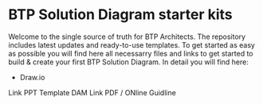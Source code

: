 # BTP Solution Diagram starter kits

Welcome to the single source of truth for BTP Architects. The repository includes latest updates and ready-to-use templates. To get started as easy as possible you will find here all necessarry files and links to get started to build & create your first BTP Solution Diagram.
In detail you will find here:

- Draw.io 

Link PPT Template DAM
Link PDF / ONline Guidline